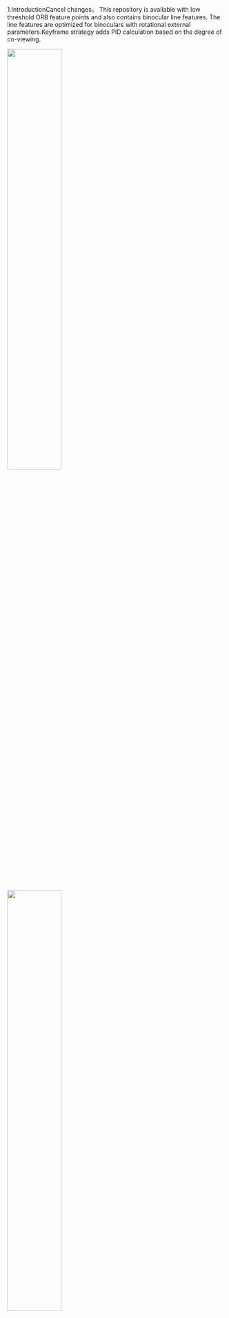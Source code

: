 
1.IntroductionCancel changes。
This repository is available with low threshold ORB feature points and also contains binocular line features. The line features are optimized for binoculars with rotational external parameters.Keyframe strategy adds PID calculation based on the degree of co-viewing.


<img src="https://user-images.githubusercontent.com/41461914/229263074-8cf0d43c-3c17-485e-ab36-2ab1de341b2e.png" width = 50% height =  50% /> <img src="https://user-images.githubusercontent.com/41461914/229263888-43bcc7db-10e7-428b-9e6b-8ac38177aed1.png" width = 50% height =  50% /> 



<img src="https://user-images.githubusercontent.com/41461914/229263134-bd486255-daa7-4a3c-a618-01c267442147.png" width = 30% height =  30% /><img src="https://user-images.githubusercontent.com/41461914/229263525-3e3591ff-37c0-41e2-876d-6a5b9a943cad.png" width = 30% height =  30% />


For video effects, please click
https://www.bilibili.com/video/BV1QN4y1u75P/?spm_id_from=333.999.0.0
arxiv article watch, please click
https://arxiv.org/abs/2207.05244

2.Prerequisites
We have tested the library in Ubuntu 12.04, 14.04 and 16.04, but it should be easy to compile in other platforms. A powerful computer (e.g. i7) will ensure real-time performance and provide more stable and accurate results.

C++11 or C++0x Compiler
We use the new thread and chrono functionalities of C++11.

Pangolin
We use Pangolin for visualization and user interface. Dowload and install instructions can be found at: https://github.com/stevenlovegrove/Pangolin.

OpenCV
We use OpenCV to manipulate images and features. Dowload and install instructions can be found at: http://opencv.org. Required at leat 2.4.3. Tested with OpenCV 2.4.11 and OpenCV 3.2.opencv_contrib at:https://github.com/opencv/opencv_contrib
Eigen3
Required by g2o (see below). Download and install instructions can be found at: http://eigen.tuxfamily.org. Required at least 3.1.0.

DBoW2 and g2o (Included in Thirdparty folder)
We use modified versions of the DBoW2 library to perform place recognition and g2o library to perform non-linear optimizations. Both modified libraries (which are BSD) are included in the Thirdparty folder.

3.Building ORB-SLAM2 library and examples

```bash
chmod +x build.sh
./build.sh
```
4.Stereo Examples
```bash
./Examples/Stereo/stereo_kitti Vocabulary/ORBvoc.txt Examples/Stereo/KITTIX.yaml PATH_TO_DATASET_FOLDER/dataset/sequences/SEQUENCE_NUMBER
```
